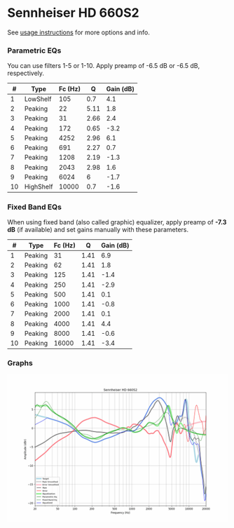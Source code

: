 # Sennheiser HD 660S2
See [usage instructions](https://github.com/jaakkopasanen/AutoEq#usage) for more options and info.

### Parametric EQs
You can use filters 1-5 or 1-10. Apply preamp of -6.5 dB or -6.5 dB, respectively.

|   # | Type      |   Fc (Hz) |    Q |   Gain (dB) |
|-----|-----------|-----------|------|-------------|
|   1 | LowShelf  |       105 | 0.7  |         4.1 |
|   2 | Peaking   |        22 | 5.11 |         1.8 |
|   3 | Peaking   |        31 | 2.66 |         2.4 |
|   4 | Peaking   |       172 | 0.65 |        -3.2 |
|   5 | Peaking   |      4252 | 2.96 |         6.1 |
|   6 | Peaking   |       691 | 2.27 |         0.7 |
|   7 | Peaking   |      1208 | 2.19 |        -1.3 |
|   8 | Peaking   |      2043 | 2.98 |         1.6 |
|   9 | Peaking   |      6024 | 6    |        -1.7 |
|  10 | HighShelf |     10000 | 0.7  |        -1.6 |

### Fixed Band EQs
When using fixed band (also called graphic) equalizer, apply preamp of **-7.3 dB** (if available) and set gains manually with these parameters.

|   # | Type    |   Fc (Hz) |    Q |   Gain (dB) |
|-----|---------|-----------|------|-------------|
|   1 | Peaking |        31 | 1.41 |         6.9 |
|   2 | Peaking |        62 | 1.41 |         1.8 |
|   3 | Peaking |       125 | 1.41 |        -1.4 |
|   4 | Peaking |       250 | 1.41 |        -2.9 |
|   5 | Peaking |       500 | 1.41 |         0.1 |
|   6 | Peaking |      1000 | 1.41 |        -0.8 |
|   7 | Peaking |      2000 | 1.41 |         0.1 |
|   8 | Peaking |      4000 | 1.41 |         4.4 |
|   9 | Peaking |      8000 | 1.41 |        -0.6 |
|  10 | Peaking |     16000 | 1.41 |        -3.4 |

### Graphs
![](./Sennheiser%20HD%20660S2.png)
